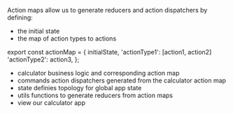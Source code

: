 Action maps allow us to generate reducers and action dispatchers by defining:
- the initial state
- the map of action types to actions

export const actionMap = {
  initialState,
  'actionType1': [action1, action2]
  'actionType2': action3,
};

- calculator
    business logic and corresponding action map
- commands
    action dispatchers generated from the calculator action map
- state
    definies topology for global app state
- utils
    functions to generate reducers from action maps
- view
    our calculator app